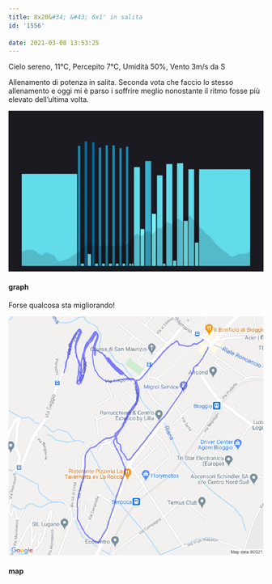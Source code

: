 ```yaml
---
title: 8x20&#34; &#43; 6x1' in salita
id: '1556'

date: 2021-03-08 13:53:25
---
```


Cielo sereno, 11°C, Percepito 7°C, Umidità 50%, Vento 3m/s da S

Allenamento di potenza in salita. Seconda vota che faccio lo stesso allenamento e oggi mi è parso i soffrire meglio nonostante il ritmo fosse più elevato dell’ultima volta.

![image](/images/2021/08/graph_ripetute.png)

#### graph

Forse qualcosa sta migliorando!

![image](/images/2021/08/20210308-activity-map.png)

#### map
